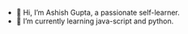 - 👋 Hi, I’m Ashish Gupta, a passionate self-learner.
- 🌱 I’m currently learning java-script and python.

<!---
Ashish-gupta19/Ashish-gupta19 is a ✨ special ✨ repository because its `README.md` (this file) appears on your GitHub profile.
You can click the Preview link to take a look at your changes.
--->

